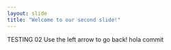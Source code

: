 ```yaml
---
layout: slide
title: "Welcome to our second slide!"
---
```

TESTING 02
Use the left arrow to go back!
hola commit 
